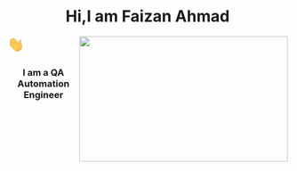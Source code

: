 <h1 align="center">Hi,I am Faizan Ahmad</h1>
 <img src="https://raw.githubusercontent.com/ABSphreak/ABSphreak/master/gifs/Hi.gif" width="30px"></h2>
<img align="right" src="https://www.mygo.ge/uploads/blog/1584023795.jpg" height='225' width='375'/> 


<h3 align="center">I am a QA Automation Engineer</h3>

